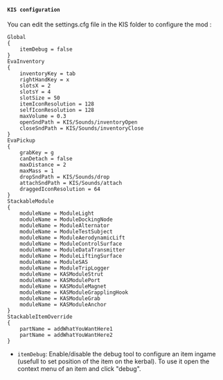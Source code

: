 #### `KIS configuration`

You can edit the settings.cfg file in the KIS folder to configure the mod : 

```
Global
{
	itemDebug = false
}
EvaInventory
{
	inventoryKey = tab
	rightHandKey = x
	slotsX = 2
	slotsY = 4
	slotSize = 50
	itemIconResolution = 128
	selfIconResolution = 128
	maxVolume = 0.3
	openSndPath = KIS/Sounds/inventoryOpen
	closeSndPath = KIS/Sounds/inventoryClose
}
EvaPickup
{
	grabKey = g
	canDetach = false
	maxDistance = 2
	maxMass = 1
	dropSndPath = KIS/Sounds/drop
	attachSndPath = KIS/Sounds/attach
	draggedIconResolution = 64
}
StackableModule
{
	moduleName = ModuleLight
	moduleName = ModuleDockingNode
	moduleName = ModuleAlternator
	moduleName = ModuleTestSubject
	moduleName = ModuleAerodynamicLift
	moduleName = ModuleControlSurface
	moduleName = ModuleDataTransmitter
	moduleName = ModuleLiftingSurface
	moduleName = ModuleSAS
	moduleName = ModuleTripLogger
	moduleName = KASModuleStrut
	moduleName = KASModulePort
	moduleName = KASModuleMagnet
	moduleName = KASModuleGrapplingHook
	moduleName = KASModuleGrab
	moduleName = KASModuleAnchor
}
StackableItemOverride
{
	partName = addWhatYouWantHere1
	partName = addWhatYouWantHere2
}
```

- `itemDebug`: Enable/disable the debug tool to configure an item ingame (usefull to set position of the item on the kerbal). To use it open the context menu of an item and click "debug".